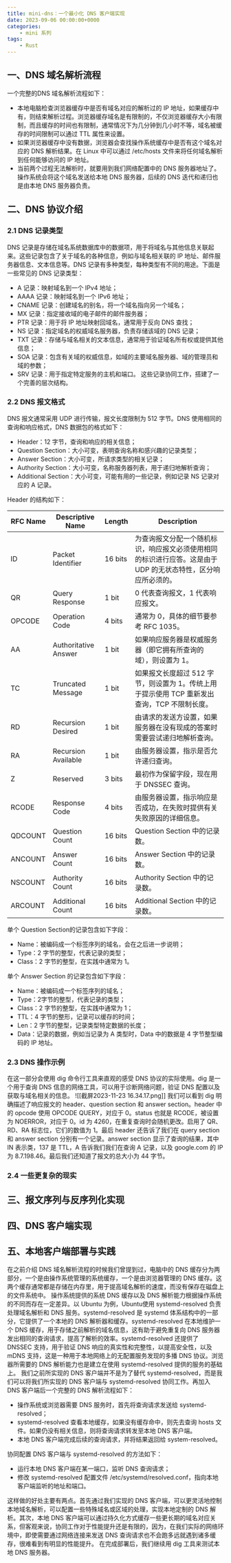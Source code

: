 ```yaml
---
title: mini-dns：一个最小化 DNS 客户端实现
date: 2023-09-06 00:00:00+0000
categories:
    - mini 系列
tags:
    - Rust
---
```


## 一、DNS 域名解析流程
一个完整的DNS 域名解析流程如下：
* 本地电脑检查浏览器缓存中是否有域名对应的解析过的 IP 地址，如果缓存中有，则结束解析过程。浏览器缓存域名是有限制的，不仅浏览器缓存大小有限制，而且缓存的时间也有限制，通常情况下为几分钟到几小时不等，域名被缓存的时间限制可以通过 TTL 属性来设置。
* 如果浏览器缓存中没有数据，浏览器会查找操作系统缓存中是否有这个域名对应的 DNS 解析结果。在 Linux 中可以通过 /etc/hosts 文件来将任何域名解析到任何能够访问的 IP 地址。
* 当前两个过程无法解析时，就要用到我们网络配置中的 DNS 服务器地址了。操作系统会将这个域名发送给本地 DNS 服务器，后续的 DNS 迭代和递归也是由本地 DNS 服务器负责。
## 二、DNS 协议介绍

### 2.1 DNS 记录类型
DNS 记录是存储在域名系统数据库中的数据项，用于将域名与其他信息关联起来。这些记录包含了关于域名的各种信息，例如与域名相关联的 IP 地址、邮件服务器信息、文本信息等。DNS 记录有多种类型，每种类型有不同的用途。下面是一些常见的 DNS 记录类型：
* A 记录：映射域名到一个 IPv4 地址；
* AAAA 记录：映射域名到一个 IPv6 地址；
* CNAME 记录：创建域名的别名，将一个域名指向另一个域名；
* MX 记录：指定接收域的电子邮件的邮件服务器；
* PTR 记录：用于将 IP 地址映射回域名，通常用于反向 DNS 查找；
* NS 记录：指定域名的权威域名服务器，负责存储该域的 DNS 记录；
* TXT 记录：存储与域名相关的文本信息，通常用于验证域名所有权或提供其他信息；
* SOA 记录：包含有关域的权威信息，如域的主要域名服务器、域的管理员和域的参数；
* SRV 记录：用于指定特定服务的主机和端口。
这些记录协同工作，搭建了一个完善的层次结构。
### 2.2 DNS 报文格式
DNS 报文通常采用 UDP 进行传输，报文长度限制为 512 字节。DNS 使用相同的查询和响应格式，DNS 数据包的格式如下：
* Header：12 字节，查询和响应的相关信息；
* Question Section：大小可变，表明查询名称和感兴趣的记录类型；
* Answer Section：大小可变，所请求类型的相关记录；
* Authority Section：大小可变，名称服务器列表，用于递归地解析查询；
* Additional Section：大小可变，可能有用的一些记录，例如记录 NS 记录对应的 A 记录。

Header 的结构如下：

| RFC Name | Descriptive Name | Length | Description |
| --- | --- | --- | --- |
| ID | Packet Identifier | 16 bits | 为查询报文分配一个随机标识，响应报文必须使用相同的标识进行应答。这是由于 UDP 的无状态特性，区分响应所必须的。 |
| QR | Query Response | 1 bit | 0 代表查询报文，1 代表响应报文。 |
| OPCODE | Operation Code | 4 bits | 通常为 0，具体的细节要参考 RFC 1035。 |
| AA | Authoritative Answer | 1 bit | 如果响应服务器是权威服务器（即它拥有所查询的域），则设置为 1。 |
| TC | Truncated Message | 1 bit | 如果报文长度超过 512 字节，则设置为 1。传统上用于提示使用 TCP 重新发出查询，TCP 不限制长度。 |
| RD | Recursion Desired | 1 bit | 由请求的发送方设置，如果服务器在没有现成的答案时需要尝试递归地解析查询。 |
| RA | Recursion Available | 1 bit | 由服务器设置，指示是否允许递归查询。 |
| Z | Reserved | 3 bits | 最初作为保留字段，现在用于 DNSSEC 查询。 |
| RCODE | Response Code | 4 bits | 由服务器设置，指示响应是否成功，在失败时提供有关失败原因的详细信息。 |
| QDCOUNT | Question Count | 16 bits | Question Section 中的记录数。 |
| ANCOUNT | Answer Count | 16 bits | Answer Section 中的记录数。 |
| NSCOUNT | Authority Count | 16 bits | Authority Section 中的记录数。 |
| ARCOUNT | Additional Count | 16 bits | Additional Section 中的记录数。 |
单个 Question Section的记录包含如下字段：
* Name：被编码成一个标签序列的域名，会在之后进一步说明；
* Type：2 字节的整型，代表记录的类型；
* Class：2 字节的整型，在实践中通常为 1。

单个 Answer Section 的记录包含如下字段：
* Name：被编码成一个标签序列的域名；
* Type：2字节的整型，代表记录的类型；
* Class：2 字节的整型，在实践中通常为 1；
* TTL：4 字节的整形，记录可以缓存的时间；
* Len：2 字节的整型，记录类型特定数据的长度；
* Data：记录的数据，例如当记录为 A 类型时，Data 中的数据是 4 字节整型编码的 IP 地址。

### 2.3 DNS 操作示例
在这一部分会使用 dig 命令行工具来直观的感受 DNS 协议的实际使用。dig 是一个用于查询 DNS 信息的网络工具，可以用于诊断网络问题，验证 DNS 配置以及获取与域名相关的信息。
![[截屏2023-11-23 16.34.17.png]]
我们可以看到 dig 明确描述了响应报文的 header、question section 和 answer section。header 中的 opcode 使用 OPCODE QUERY，对应于 0。status 也就是 RCODE，被设置为 NOERROR，对应于 0。id 为 4260，在重复查询时会随机更改。启用了 QR、RD、RA 标志位，它们的数值为 1。最后 header 还告诉了我们在 query section 和 answer section 分别有一个记录。answer section 显示了查询的结果，其中 IN 表示类，137 是 TTL，A 告诉我们我们在查询 A 记录，以及 google.com 的 IP 为 8.7.198.46。最后我们还知道了报文的总大小为 44 字节。
### 2.4 一些更复杂的现实

## 三、报文序列与反序列化实现

## 四、DNS 客户端实现

## 五、本地客户端部署与实践
在之前介绍 DNS 域名解析流程的时候我们曾提到过，电脑中的 DNS 缓存分为两部分，一个是由操作系统管理的系统缓存，一个是由浏览器管理的 DNS 缓存。这两个缓存通常都是存储在内存里，用于提高域名解析的速度，而没有保存在磁盘上的文件系统中。
操作系统提供的系统 DNS 缓存以及 DNS 解析能力根据操作系统的不同而存在一定差异。以 Ubuntu 为例，Ubuntu使用 systemd-resolved 负责处理域名解析和 DNS 服务。systemd-resolved 是 systemd 体系结构中的一部分，它提供了一个本地的 DNS 解析器和缓存。systemd-resolved 在本地维护一个 DNS 缓存，用于存储之前解析的域名信息，这有助于避免重复向 DNS 服务器发出相同的查询请求，提高了解析的效率。systemd-resolved 还提供了 DNSSEC 支持，用于验证 DNS 响应的真实性和完整性，以提高安全性，以及 mDNS 支持，这是一种用于本地网络上的无配置服务发现的多播 DNS 协议。浏览器所需要的 DNS 解析能力也是建立在使用 systemd-resolved 提供的服务的基础上。
我们之前所实现的 DNS 客户端并不是为了替代 systemd-resolved，而是我们可以将我们所实现的 DNS 客户端与 systemd-resolved 协同工作。再加入 DNS 客户端后一个完整的 DNS 解析流程如下：
* 操作系统或浏览器需要 DNS 服务时，首先将查询请求发送给 systemd-resolved；
* systemd-resolved 查看本地缓存，如果没有缓存命中，则先去查询 hosts 文件。如果仍没有相关信息，则将查询请求转发至本地 DNS 客户端。
* 本地 DNS 客户端完成后续的查询请求，并将结果返回给 system-resolved。

协同配置 DNS 客户端与 systemd-resolved 的方法如下：
* 运行本地 DNS 客户端在某一端口，监听 DNS 查询请求；
* 修改 systemd-resolved 配置文件 /etc/systemd/resolved.conf，指向本地客户端监听的地址和端口。

这样做的好处主要有两点。首先通过我们实现的 DNS 客户端，可以更灵活地控制本地域名解析，可以配置一些特殊域名或区域的处理，实现本地定制的 DNS 解析。其次，本地 DNS 客户端可以通过持久化方式缓存一些更长期的域名对应关系，但客观来说，协同工作对于性能提升还是有限的，因为，在我们实际的网络环境中，即使需要通过网络连接来发送 DNS 查询请求也不会跑多远就遇到诸多缓存，很难看到有明显的性能提升。
在完成部署后，我们继续用 dig 工具来测试本地 DNS 服务器。